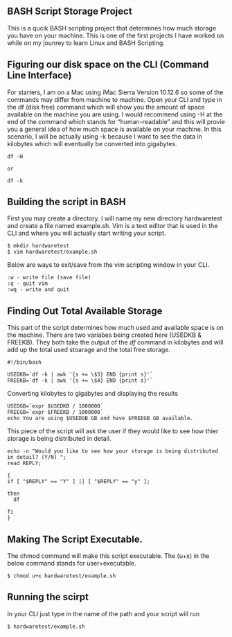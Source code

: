 ## BASH Script Storage Project

This is a qucik BASH scripting project that determines how much storage you have on your machine. This is one of the first projects I have worked on while on my jounrey to learn Linux and BASH Scripting.  

## Figuring our disk space on the CLI (Command Line Interface)

For starters, I am on a Mac using iMac Sierra Version 10.12.6 so some of the commands may differ from machine to machine. Open your CLI and type in the df (disk free) command which will show you the amount of space available on the machine you are using. I would recommend using -H at the end of the command which stands for “human-readable” and this will provie you a general idea of how much space is available on your machine. In this scenario, I will be actually using -k because I want to see the data in kilobytes which will eventually be converted into gigabytes.

```
df -H

or

df -k
```
## Building the script in BASH

First you may create a directory. I will name my new directory hardwaretest and create a file named example.sh. Vim is a text editor that is used in the CLI and where you will actually start writing your script. 

```
$ mkdir hardwaretest
$ vim hardwaretest/example.sh
```
      
Below are ways to exit/save from the vim scripting window in your CLI.

```
:w - write file (save file)
:q - quit vim
:wq - write and quit
```

## Finding Out Total Available Storage

This part of the script determines how much used and available space is on the machine. There are two variabes being created here (USEDKB & FREEKB). They both take the output of the _df_ command in kilobytes and will add up the total used stoarage and the total free storage.   

```
#!/bin/bash

USEDKB=`df -k | awk '{s += \$3} END {print s}'`
FREEKB=`df -k | awk '{s += \$4} END {print s}'`
```

Converting kilobytes to gigabytes and displaying the results

```
USEDGB=`expr $USEDKB / 1000000`
FREEGB=`expr $FREEKB / 1000000`
echo You are using $USEDGB GB and have $FREEGB GB available.
```

This piece of the script will ask the user if they would like to see how thier storage is being distributed in detail. 

```
echo -n "Would you like to see how your storage is being distributed in detail? (Y/N) ";
read REPLY;

{
if [ "$REPLY" == "Y" ] || [ "$REPLY" == "y" ];

then
  df
  
fi
}
```
## Making The Script Executable. 

The chmod command will make this script executable. The (u+x) in the below command stands for user+executable.

```
$ chmod u+x hardwaretest/example.sh
```
  ## Running the scirpt

In your CLI just type in the name of the path and your script will run

```
$ hardwaretest/example.sh
```

  


